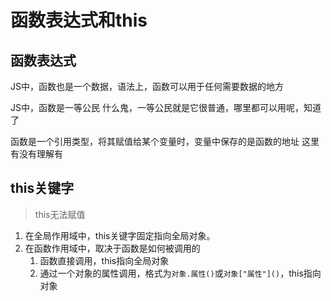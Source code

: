 # 函数表达式和this

## 函数表达式

JS中，函数也是一个数据，语法上，函数可以用于任何需要数据的地方

JS中，函数是一等公民 什么鬼，一等公民就是它很普通，哪里都可以用呢，知道了

函数是一个引用类型，将其赋值给某个变量时，变量中保存的是函数的地址  这里有没有理解有

## this关键字

> this无法赋值

1. 在全局作用域中，this关键字固定指向全局对象。
2. 在函数作用域中，取决于函数是如何被调用的
   1. 函数直接调用，this指向全局对象
   2. 通过一个对象的属性调用，格式为```对象.属性()```或```对象["属性"]()```，this指向对象